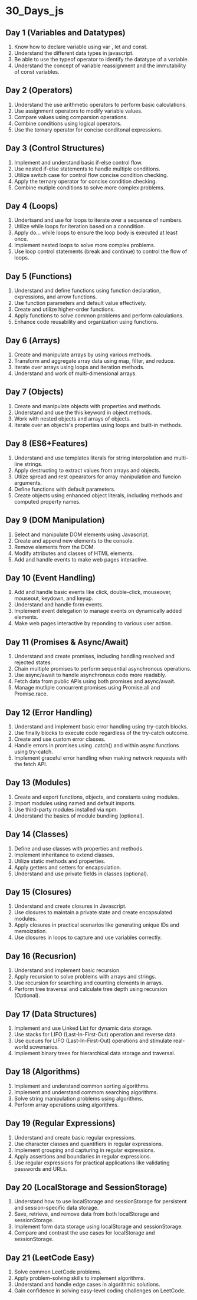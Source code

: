 # 30_Days_js

## Day 1 (Variables and Datatypes)

1) Know how to declare variable using var , let and const.
2) Understand the different data types in javascript.
3) Be able to use the typeof operator to identify  the datatype of a variable.
4) Understand the concept of variable reassignment and the immutability of const variables.



## Day 2 (Operators)

1) Understand the use arithmetic operators to perform basic calculations.
2) Use assignment operators to modify variable values.
3) Compare values using comparsion operations.
4) Combine conditions using logical operators.
5) Use the ternary operator for concise conditonal expressions.



## Day 3 (Control Structures)

1) Implement and understand basic if-else control flow.
2) Use nested if-else statements to handle multiple conditions.
3) Utilize switch case for control flow concise condition checking.
4) Apply the ternary operator for concise condition checking.
5) Combine mutiple conditions to solve more complex problems.



## Day 4 (Loops)

1) Undertsand and use for loops to iterate over a sequence of numbers.
2) Utilize while loops for iteration based on a conndition.
3) Apply do... while loops to ensure the loop body is executed at least once.
4) Implement nested loops to solve more complex problems.
5) Use loop control statements (break and continue) to control the flow of loops.



## Day 5 (Functions)

1) Understand and define functions using function declaration, expressions, and arrow functions.
2) Use function parameters and default value effectively.
3) Create and utilize higher-order functions.
4) Apply functions to solve common problems and perform calculations.
5) Enhance code reusability and organization using functions.



## Day 6 (Arrays)

1) Create and manipulate arrays by using various methods.
2) Transform and aggregate array data using map, filter, and reduce.
3) Iterate over arrays using loops and iteration methods.
4) Understand and work of multi-dimensional arrays.



## Day 7 (Objects)

1) Create and manipulate objects with properties and methods.
2) Understand and use the this keyword in object methods.
3) Work with nested objects and arrays of objects.
4) Iterate over an objects's properties using loops and built-in methods.



## Day 8 (ES6+Features)

1) Understand and use templates literals for string interpolation and multi-line strings.
2) Apply destructing to extract values from arrays and objects.
3) Utlize spread and rest opearators for array manipulation and funcion arguments.
4) Define functions with default parameters.
5) Create objects using enhanced object literals, including methods and computed property names.



## Day 9 (DOM Manipulation)

1) Select and manipulate DOM elements using Javascript.
2) Create and append new elements to the console.
3) Remove elements from the DOM.
4) Modify attributes and classes of HTML elements.
5) Add and handle events to make web pages interactive.



## Day 10 (Event Handling)

1) Add and handle basic events like click, double-click, mouseover, mouseout, keydown, and keyup.
2) Understand and handle form events.
3) Implement event delegation to manage events on dynamically added elements.
4) Make web pages interactive by reponding to various user action.



## Day 11 (Promises & Async/Await)

1) Understand and create promises, including handling resolved and rejected states.
2) Chain multiple promises to perform sequential asynchronous operations.
3) Use async/await to handle asynchronous code more readably.
4) Fetch data from public APIs using both promises and async/await.
5) Manage mutliple concurrent promises using Promise.all and Promise.race.



## Day 12 (Error Handling)

1) Understand and implement basic error handling using try-catch blocks.
2) Use finally blocks to execute code regardless of the try-catch outcome.
3) Create and use custom error classes.
4) Handle errors in promises using .catch() and within async functions using try-catch.
5) Implement graceful error handling when making network requests with the fetch API.



## Day 13 (Modules)

1) Create and export functions, objects, and constants using modules.
2) Import modules using named and default imports.
3) Use third-party modules installed via npm.
4) Understand the basics of module bundling (optional).



## Day 14 (Classes)

1) Define and use classes with properties and methods.
2) Implement inheritance to extend classes.
3) Utilize static methods and properties.
4) Apply getters and setters for encapsulation.
5) Understand and use private fields in classes (optional).



## Day 15 (Closures)

1) Understand and create closures in Javascript.
2) Use closures to maintain a private state and create encapsulated modules.
3) Apply closures in practical scenarios like generating unique IDs and memoization.
4) Use closures in loops to capture and use variables correctly.



## Day 16 (Recusrion)

1) Understand and implement basic recursion.
2) Apply recursion to solve problems with arrays and strings.
3) Use recursion for searching and counting elements in arrays.
4) Perform tree traversal and calculate tree depth using recursion (Optional).




## Day 17 (Data Structures)

1) Implement and use Linked List for dynamic data storage.
2) Use stacks for LIFO (Last-In-First-Out) operation and reverse data.
3) Use queues for LIFO (Last-In-First-Out) operations and stimulate real-world scwenarios.
4) Implement binary trees for hierarchical data storage and traversal.



## Day 18 (Algorithms)

1) Implement and understand common sorting algorithms.
2) Implement and understand commom searching algorithms.
3) Solve string manipulation problems using algorithms.
4) Perform array operations using algorithms.



## Day 19 (Regular Expressions)

1) Understand and create basic regular expressions.
2) Use character classes and quantifiers in regular expressions.
3) Implement grouping and capturing in regular expressions.
4) Apply assertions and boundaries in regular expressions.
5) Use regular expressions for practical applications like validating passwords and URLs.



## Day 20 (LocalStorage and SessionStorage)

1) Understand how to use localStorage and sessionStorage for persistent and session-specific data storage.
2) Save, retrieve, and remove data from both localStorage and sessionStorage.
3) Implement form data storage using localStorage and sessionStorage.
4) Compare and contrast the use cases for  localStorage and sessionStorage.



## Day 21 (LeetCode Easy)

1) Solve common LeetCode problems.
2) Apply problem-solving skills to implement algorithms.
3) Understand and handle edge cases in algorithmic solutions.
4) Gain confidence in solving easy-level coding challenges on LeetCode.




